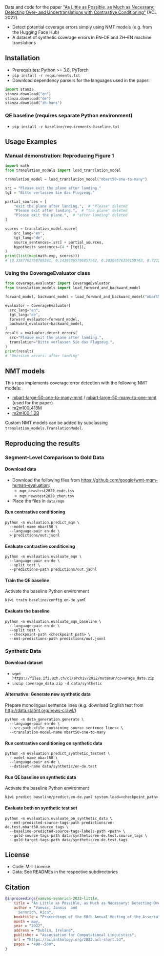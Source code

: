 
Data and code for the paper ["As Little as Possible, as Much as Necessary: Detecting Over- and Undertranslations with Contrastive Conditioning"](https://aclanthology.org/2022.acl-short.53/) (ACL 2022).
- Detect potential coverage errors simply using NMT models (e.g. from the Hugging Face Hub)
- A dataset of synthetic coverage errors in EN–DE and ZH–EN machine translations

## Installation

- Prerequisites: Python >= 3.8, PyTorch
- `pip install -r requirements.txt`
- Download dependency parsers for the languages used in the paper: 
```python
import stanza
stanza.download("en")
stanza.download("de")
stanza.download("zh-hans")
```

### QE baseline (requires separate Python environment)
- `pip install -r baseline/requirements-baseline.txt`


## Usage Examples

### Manual demonstration: Reproducing Figure 1
```python
import math
from translation_models import load_translation_model

translation_model = load_translation_model("mbart50-one-to-many")

src = "Please exit the plane after landing."
tgt = "Bitte verlassen Sie das Flugzeug."

partial_sources = [
    "exit the plane after landing.",  # "Please" deleted
    "Please exit after landing.",  # "the plane" deleted
    "Please exit the plane.",  # "after landing" deleted
]

scores = translation_model.score(
    src_lang="en",
    tgt_lang="de",
    source_sentences=[src] + partial_sources,
    hypothesis_sentences=(4 * [tgt]),
)
print(list(map(math.exp, scores)))
# [0.3387762759789361, 0.14397865706857962, 0.20369576359159763, 0.7212898669689275]
```

### Using the CoverageEvaluator class

```python
from coverage.evaluator import CoverageEvaluator
from translation_models import load_forward_and_backward_model

forward_model, backward_model = load_forward_and_backward_model("mbart50", src_lang="en", tgt_lang="de")

evaluator = CoverageEvaluator(
  src_lang="en",
  tgt_lang="de",
  forward_evaluator=forward_model,
  backward_evaluator=backward_model,
)
result = evaluator.detect_errors(
  src="Please exit the plane after landing.",
  translation="Bitte verlassen Sie das Flugzeug.",
)
print(result)
# "Omission errors: after landing"
```

## NMT models
This repo implements coverage error detection with the following NMT models:
- [mbart-large-50-one-to-many-mmt](https://huggingface.co/facebook/mbart-large-50-one-to-many-mmt) / [mbart-large-50-many-to-one-mmt](https://huggingface.co/facebook/mbart-large-50-many-to-one-mmt) (used for the paper)
- [m2m100_418M](https://huggingface.co/facebook/m2m100_418M)
- [m2m100_1.2B](https://huggingface.co/facebook/m2m100_1.2B)

Custom NMT models can be added by subclassing `translation_models.TranslationModel`.

## Reproducing the results

### Segment-Level Comparison to Gold Data

#### Download data
- Download the following files from https://github.com/google/wmt-mqm-human-evaluation:
  - `mqm_newstest2020_ende.tsv`
  - `mqm_newstest2020_zhen.tsv`
- Place the files in `data/mqm`

#### Run contrastive conditioning
```shell
python -m evaluation.predict_mqm \
  --model-name mbart50 \
  --language-pair en-de \
  > predictions/out.jsonl
```

#### Evaluate contrastive conditioning
```shell
python -m evaluation.evaluate_mqm \
  --language-pair en-de \
  --split test \
  --predictions-path predictions/out.jsonl
```

#### Train the QE baseline
Activate the baseline Python environment
```shell
kiwi train baseline/config.en-de.yaml
```

#### Evaluate the baseline
```shell
python -m evaluation.evaluate_mqm_baseline \
  --language-pair en-de \
  --split test \
  --checkpoint-path <checkpoint_path> \
  --nmt-predictions-path predictions/out.jsonl
```

### Synthetic Data

#### Download dataset
- `wget https://files.ifi.uzh.ch/cl/archiv/2022/mutamur/coverage_data.zip`
- `unzip coverage_data.zip -d data/synthetic`

#### Alternative: Generate new synthetic data
Prepare monolingual sentence lines (e.g. download English text from http://data.statmt.org/news-crawl/)
```shell
python -m data_generation.generate \
  --language-pair en-de \
  --src-path <file containing source sentence lines> \
  --translation-model-name mbart50-one-to-many
```

#### Run contrastive conditioning on synthetic data
```shell
python -m evaluation.predict_synthetic_testset \
  --model-name mbart50 \
  --language-pair en-de \
  --dataset-name data/synthetic/en-de.test
```

#### Run QE baseline on synthetic data
Activate the baseline Python environment
```shell
kiwi predict baseline/predict.en-de.yaml system.load=<checkpoint_path>
```

#### Evaluate both on synthetic test set
```shell
python -m evaluation.evaluate_on_synthetic_data \
  --nmt-predicted-source-tags-path predictions/en-de.test.mbart50.source_tags \
  --baseline-predicted-source-tags-labels-path <path> \
  --gold-source-tags-path data/synthetic/en-de.test.source_tags \
  --gold-target-tags-path data/synthetic/en-de.test.tags
```

## License
- Code: MIT License
- Data: See READMEs in the respective subdirectories

## Citation
```bibtex
@inproceedings{vamvas-sennrich-2022-little,
    title = "As Little as Possible, as Much as Necessary: Detecting Over- and Undertranslations with Contrastive Conditioning",
    author = "Vamvas, Jannis  and
      Sennrich, Rico",
    booktitle = "Proceedings of the 60th Annual Meeting of the Association for Computational Linguistics (Volume 2: Short Papers)",
    month = may,
    year = "2022",
    address = "Dublin, Ireland",
    publisher = "Association for Computational Linguistics",
    url = "https://aclanthology.org/2022.acl-short.53",
    pages = "490--500",
}

```
